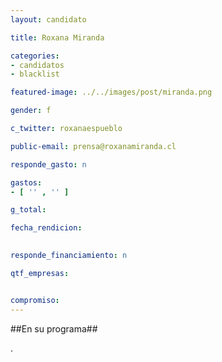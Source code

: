 ```yaml
---
layout: candidato

title: Roxana Miranda

categories: 
- candidatos
- blacklist

featured-image: ../../images/post/miranda.png

gender: f

c_twitter: roxanaespueblo

public-email: prensa@roxanamiranda.cl

responde_gasto: n

gastos:
- [ '' , '' ]

g_total:

fecha_rendicion:

 
responde_financiamiento: n

qtf_empresas:


compromiso:
---
```

##En su programa##

.

